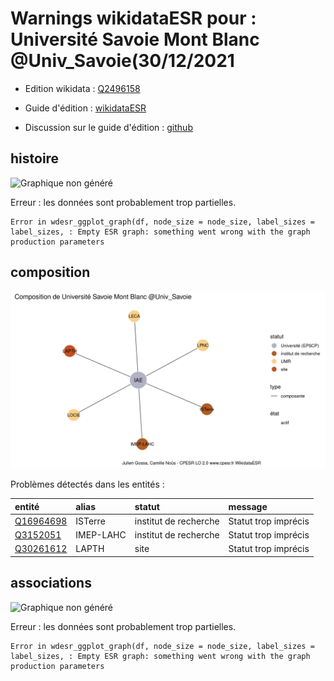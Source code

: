 Warnings wikidataESR pour : Université Savoie Mont Blanc @Univ_Savoie(30/12/2021
================

- Edition wikidata : [Q2496158](https://www.wikidata.org/wiki/Q2496158)
- Guide d'édition : [wikidataESR](https://github.com/cpesr/wikidataESR/)

- Discussion sur le guide d'édition : [github](https://github.com/cpesr/wikidataESR/issues)



## histoire 

![Graphique non généré](Q2496158-histoire.png) 

 


Erreur : les données sont probablement trop partielles.
```
Error in wdesr_ggplot_graph(df, node_size = node_size, label_sizes = label_sizes, : Empty ESR graph: something went wrong with the graph production parameters

``` 



## composition 

![Graphique non généré](Q2496158-composition.png) 

Problèmes détectés dans les entités :

|entité                                               |alias     |statut                |message              |
|:----------------------------------------------------|:---------|:---------------------|:--------------------|
|[Q16964698](https://www.wikidata.org/wiki/Q16964698) |ISTerre   |institut de recherche |Statut trop imprécis |
|[Q3152051](https://www.wikidata.org/wiki/Q3152051)   |IMEP-LAHC |institut de recherche |Statut trop imprécis |
|[Q30261612](https://www.wikidata.org/wiki/Q30261612) |LAPTH     |site                  |Statut trop imprécis |

 



## associations 

![Graphique non généré](Q2496158-associations.png) 

 


Erreur : les données sont probablement trop partielles.
```
Error in wdesr_ggplot_graph(df, node_size = node_size, label_sizes = label_sizes, : Empty ESR graph: something went wrong with the graph production parameters

``` 

